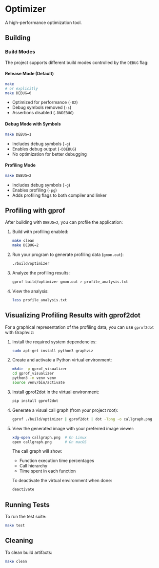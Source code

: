 # Optimizer

A high-performance optimization tool.

## Building

### Build Modes

The project supports different build modes controlled by the `DEBUG` flag:

#### Release Mode (Default)
```bash
make
# or explicitly
make DEBUG=0
```
- Optimized for performance (`-O2`)
- Debug symbols removed (`-s`)
- Assertions disabled (`-DNDEBUG`)

#### Debug Mode with Symbols
```bash
make DEBUG=1
```
- Includes debug symbols (`-g`)
- Enables debug output (`-DDEBUG`)
- No optimization for better debugging

#### Profiling Mode
```bash
make DEBUG=2
```
- Includes debug symbols (`-g`)
- Enables profiling (`-pg`)
- Adds profiling flags to both compiler and linker

## Profiling with gprof

After building with `DEBUG=2`, you can profile the application:

1. Build with profiling enabled:
   ```bash
   make clean
   make DEBUG=2
   ```

2. Run your program to generate profiling data (`gmon.out`):
   ```bash
   ./build/optimizer
   ```

3. Analyze the profiling results:
   ```bash
   gprof build/optimizer gmon.out > profile_analysis.txt
   ```
   
4. View the analysis:
   ```bash
   less profile_analysis.txt
   ```

## Visualizing Profiling Results with gprof2dot

For a graphical representation of the profiling data, you can use `gprof2dot` with Graphviz:

1. Install the required system dependencies:
   ```bash
   sudo apt-get install python3 graphviz
   ```

2. Create and activate a Python virtual environment:
   ```bash
   mkdir -p gprof_visualizer
   cd gprof_visualizer
   python3 -m venv venv
   source venv/bin/activate
   ```

3. Install gprof2dot in the virtual environment:
   ```bash
   pip install gprof2dot
   ```

4. Generate a visual call graph (from your project root):
   ```bash
   gprof ./build/optimizer | gprof2dot | dot -Tpng -o callgraph.png
   ```

5. View the generated image with your preferred image viewer:
   ```bash
   xdg-open callgraph.png  # On Linux
   open callgraph.png      # On macOS
   ```

   The call graph will show:
   - Function execution time percentages
   - Call hierarchy
   - Time spent in each function

   To deactivate the virtual environment when done:
   ```bash
   deactivate
   ```

## Running Tests

To run the test suite:
```bash
make test
```

## Cleaning

To clean build artifacts:
```bash
make clean
```
